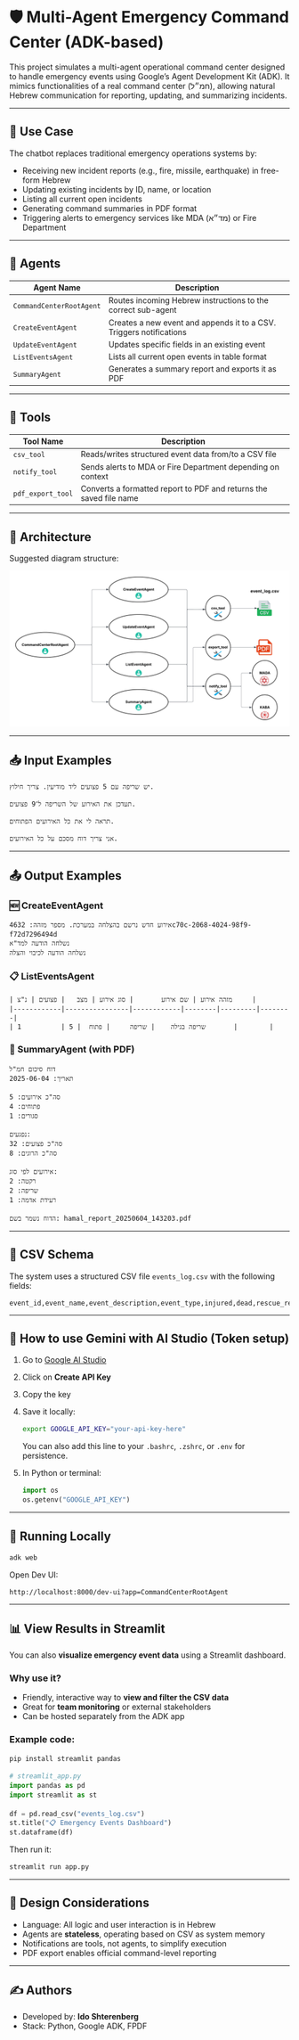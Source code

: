 # 🛡️ Multi-Agent Emergency Command Center (ADK-based)

This project simulates a multi-agent operational command center designed to handle emergency events using Google’s Agent Development Kit (ADK). It mimics functionalities of a real command center (חמ״ל), allowing natural Hebrew communication for reporting, updating, and summarizing incidents.

---

## 📌 Use Case

The chatbot replaces traditional emergency operations systems by:

- Receiving new incident reports (e.g., fire, missile, earthquake) in free-form Hebrew
- Updating existing incidents by ID, name, or location
- Listing all current open incidents
- Generating command summaries in PDF format
- Triggering alerts to emergency services like MDA (מד״א) or Fire Department

---

## 🧠 Agents

| Agent Name               | Description                                                         |
| ------------------------ | ------------------------------------------------------------------- |
| `CommandCenterRootAgent` | Routes incoming Hebrew instructions to the correct sub-agent        |
| `CreateEventAgent`       | Creates a new event and appends it to a CSV. Triggers notifications |
| `UpdateEventAgent`       | Updates specific fields in an existing event                        |
| `ListEventsAgent`        | Lists all current open events in table format                       |
| `SummaryAgent`           | Generates a summary report and exports it as PDF                    |

---

## 🧰 Tools

| Tool Name         | Description                                                        |
| ----------------- | ------------------------------------------------------------------ |
| `csv_tool`        | Reads/writes structured event data from/to a CSV file              |
| `notify_tool`     | Sends alerts to MDA or Fire Department depending on context        |
| `pdf_export_tool` | Converts a formatted report to PDF and returns the saved file name |

---

## 🧱 Architecture

Suggested diagram structure:

![Architecture Diagram](assets/architecture.png)

---

## 📥 Input Examples

```text
יש שריפה עם 5 פצועים ליד מודיעין. צריך חילוץ.
```

```text
תעדכן את האירוע של השריפה ל־9 פצועים.
```

```text
תראה לי את כל האירועים הפתוחים.
```

```text
אני צריך דוח מסכם על כל האירועים.
```

---

## 📤 Output Examples

### 🆕 CreateEventAgent

```
אירוע חדש נרשם בהצלחה במערכת. מספר מזהה: 4632c70c-2068-4024-98f9-f72d7296494d
נשלחה הודעה למד"א
נשלחה הודעה לכיבוי והצלה
```

### 📋 ListEventsAgent

```
| מזהה אירוע | שם אירוע       | סוג אירוע | מצב   | פצועים | נ"צ     |
|------------|----------------|------------|--------|---------|--------|
| 1          | שריפה בגילה    | שריפה     | פתוח  | 5       |        |
```

### 📄 SummaryAgent (with PDF)

```
דוח סיכום חמ"ל
תאריך: 2025-06-04

סה"כ אירועים: 5
פתוחים: 4
סגורים: 1

נפגעים:
סה"כ פצועים: 32
סה"כ הרוגים: 8

אירועים לפי סוג:
רקטה: 2
שריפה: 2
רעידת אדמה: 1

הדוח נשמר בשם: hamal_report_20250604_143203.pdf
```

---

## 🧾 CSV Schema

The system uses a structured CSV file `events_log.csv` with the following fields:

```csv
event_id,event_name,event_description,event_type,injured,dead,rescue_required,status,location,event_time,urgency,area_type,damage_level
```

---

## 🔐 How to use Gemini with AI Studio (Token setup)

1. Go to [Google AI Studio](https://aistudio.google.com/app/apikey)
2. Click on **Create API Key**
3. Copy the key
4. Save it locally:

   ```bash
   export GOOGLE_API_KEY="your-api-key-here"
   ```

   You can also add this line to your `.bashrc`, `.zshrc`, or `.env` for persistence.

5. In Python or terminal:
   ```python
   import os
   os.getenv("GOOGLE_API_KEY")
   ```

---

## 🧪 Running Locally

```bash
adk web
```

Open Dev UI:

```
http://localhost:8000/dev-ui?app=CommandCenterRootAgent
```

---

## 📊 View Results in Streamlit

You can also **visualize emergency event data** using a Streamlit dashboard.

### Why use it?

- Friendly, interactive way to **view and filter the CSV data**
- Great for **team monitoring** or external stakeholders
- Can be hosted separately from the ADK app

### Example code:

```bash
pip install streamlit pandas
```

```python
# streamlit_app.py
import pandas as pd
import streamlit as st

df = pd.read_csv("events_log.csv")
st.title("📋 Emergency Events Dashboard")
st.dataframe(df)
```

Then run it:

```bash
streamlit run app.py
```

---

## 📝 Design Considerations

- Language: All logic and user interaction is in Hebrew
- Agents are **stateless**, operating based on CSV as system memory
- Notifications are tools, not agents, to simplify execution
- PDF export enables official command-level reporting

---

<!-- ## 📸 Attachments

> ✅ Add here:
>
> - Screenshot of example PDF
> - Screenshot of Dev UI
> - Architecture diagram (PNG/SVG)

--- -->

## ✍️ Authors

- Developed by: **Ido Shterenberg**
- Stack: Python, Google ADK, FPDF
